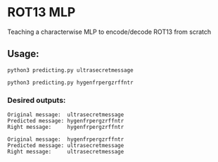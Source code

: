 # ROT13 MLP
Teaching a characterwise MLP to encode/decode ROT13 from scratch

## Usage:

`python3 predicting.py ultrasecretmessage`

`python3 predicting.py hygenfrpergzrffntr`

### Desired outputs:
```
Original message:  ultrasecretmessage
Predicted message: hygenfrpergzrffntr
Right message:	   hygenfrpergzrffntr
```

```
Original message:  hygenfrpergzrffntr
Predicted message: ultrasecretmessage
Right message:	   ultrasecretmessage
```
